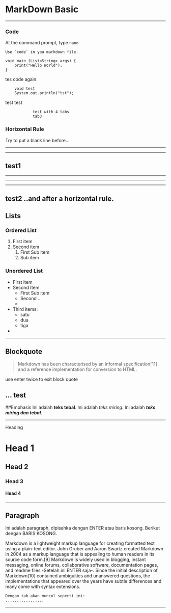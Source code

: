 # MarkDown Basic
---
### Code
At the command prompt, type `nano`

``Use `code` in you markdown file.``

    void main (List<String> args) {
        print("Hello World");
    }

tes code again:

        void test
        System.out.println("tst");
test
    test
    
                test with 4 tabs
                tab3
    
    

### Horizontal Rule
Try to put a blank line before...

---
___
test1
---
---
---
***
test2
..and after a horizontal rule.
---
## Lists
### Ordered List
1. First item
2. Second item
    1. First Sub item
    2. Sub item

### Unordered List
- First item
- Second Item
    - First Sub item
    - Second ...
    - 
- Third items:
    * satu
    * dua
    * tiga
- 
---
## Blockquote
> Markdown has been characterised by an informal specification[11] and a reference implementation for conversion to HTML. 

use enter twice to exit block quote

...
test
---
##Emphasis
Ini adalah **teks tebal**.
Ini adalah *teks miring*.
Ini adalah ***teks miring dan tebal***.

--- 
Heading
# Head 1
## Head 2
### Head 3
#### Head 4
---
## Paragraph

Ini adalah paragraph, dipisahka dengan ENTER atau baris kosong. Berikut dengan BARIS KOSONG.

Markdown is a lightweight markup language for creating formatted text using a plain-text editor. John Gruber and Aaron Swartz created Markdown in 2004 as a markup language that is appealing to human readers in its source code form.[9] Markdown is widely used in blogging, instant messaging, online forums, collaborative software, documentation pages, and readme files -Setelah ini ENTER saja-.
Since the initial description of Markdown[10] contained ambiguities and unanswered questions, the implementations that appeared over the years have subtle differences and many come with syntax extensions.

    Dengan tab akan muncul seperti ini:
    .................
    


---

